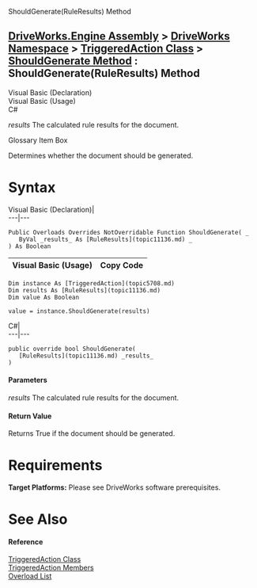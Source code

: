 ShouldGenerate(RuleResults) Method   
  
[DriveWorks.Engine Assembly](topic2156.md) > [DriveWorks Namespace](topic2159.md) > [TriggeredAction Class](topic5708.md) > [ShouldGenerate Method](topic5718.md) : ShouldGenerate(RuleResults) Method  
---  
  
Visual Basic (Declaration)    
Visual Basic (Usage)    
C# 

_results_
    The calculated rule results for the document.

Glossary Item Box

Determines whether the document should be generated. 

# Syntax

Visual Basic (Declaration)|   
---|---  
      
    
    Public Overloads Overrides NotOverridable Function ShouldGenerate( _
       ByVal _results_ As [RuleResults](topic11136.md) _
    ) As Boolean  
  
Visual Basic (Usage)| Copy Code  
---|---  
      
    
    Dim instance As [TriggeredAction](topic5708.md)
    Dim results As [RuleResults](topic11136.md)
    Dim value As Boolean
     
    value = instance.ShouldGenerate(results)  
  
C#|   
---|---  
      
    
    public override bool ShouldGenerate( 
       [RuleResults](topic11136.md) _results_
    )  
  
#### Parameters

 _results_
    The calculated rule results for the document.

#### Return Value

Returns True if the document should be generated.

# Requirements

**Target Platforms:** Please see DriveWorks software prerequisites.

# See Also

#### Reference

[TriggeredAction Class](topic5708.md)   
[TriggeredAction Members](topic5709.md)   
[Overload List](topic5718.md)



